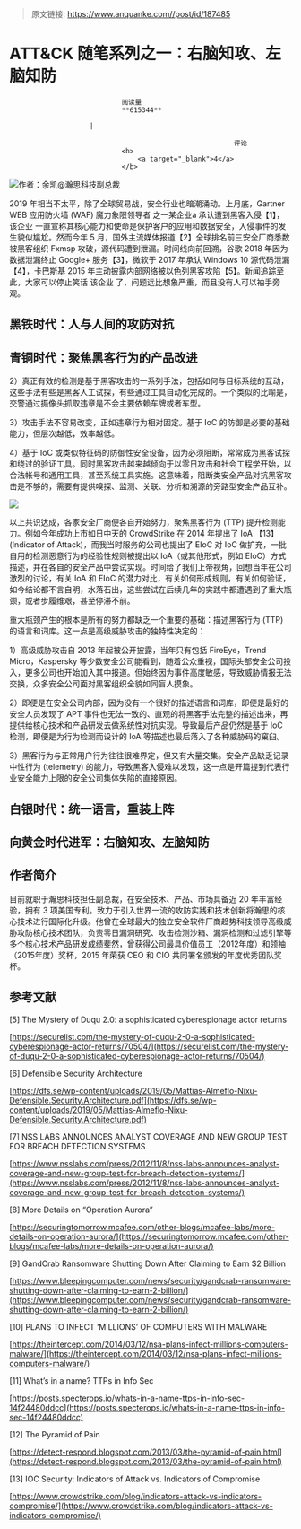 > 原文链接: https://www.anquanke.com//post/id/187485 


# ATT&amp;CK 随笔系列之一：右脑知攻、左脑知防


                                阅读量   
                                **615344**
                            
                        |
                        
                                                            评论
                                <b>
                                    <a target="_blank">4</a>
                                </b>
                                                                                    



[![](https://p3.ssl.qhimg.com/t014c770637f864ae6e.png)](https://p3.ssl.qhimg.com/t014c770637f864ae6e.png)作者：余凯@瀚思科技副总裁

2019 年相当不太平，除了全球贸易战，安全行业也暗潮涌动。上月底，Gartner WEB 应用防火墙 (WAF) 魔力象限领导者 之一某企业a 承认遭到黑客入侵【1】，该企业 一直宣称其核心能力和使命是保护客户的应用和数据安全，入侵事件的发生貌似尴尬。然而今年 5 月，国外主流媒体报道【2】全球排名前三安全厂商悉数被黑客组织 Fxmsp 攻破，源代码遭到泄漏。时间线向前回溯，谷歌 2018 年因为数据泄漏终止 Google+ 服务【3】，微软于 2017 年承认 Windows 10 源代码泄漏【4】，卡巴斯基 2015 年主动披露内部网络被以色列黑客攻陷【5】。新闻追踪至此，大家可以停止笑话 该企业 了，问题远比想象严重，而且没有人可以袖手旁观。



## 黑铁时代：人与人间的攻防对抗



## 青铜时代：聚焦黑客行为的产品改进

2）真正有效的检测是基于黑客攻击的一系列手法，包括如何与目标系统的互动，这些手法有些是黑客人工试探，有些通过工具自动化完成的。一个类似的比喻是，交警通过摄像头抓取违章是不会主要依赖车牌或者车型。

3）攻击手法不容易改变，正如违章行为相对固定。基于 IoC 的防御是必要的基础能力，但层次越低，效率越低。

4）基于 IoC 或类似特征码的防御性安全设备，因为必须阻断，常常成为黑客试探和绕过的验证工具。同时黑客攻击越来越倾向于以零日攻击和社会工程学开始，以合法帐号和通用工具，甚至系统工具实施。这意味着，阻断类安全产品对抗黑客攻击是不够的，需要有提供嗅探、监测、关联、分析和溯源的旁路型安全产品互补。

[![](https://p0.ssl.qhimg.com/dm/1024_674_/t0153f8fc5bb8437da6.jpg)](https://p0.ssl.qhimg.com/dm/1024_674_/t0153f8fc5bb8437da6.jpg)

以上共识达成，各家安全厂商便各自开始努力，聚焦黑客行为 (TTP) 提升检测能力。例如今年成功上市如日中天的 CrowdStrike 在 2014 年提出了 IoA 【13】(Indicator of Attack)，而我当时服务的公司也提出了 EIoC 对 IoC 做扩充，一批自用的检测恶意行为的经验性规则被提出以 IoA（或其他形式，例如 EIoC）方式描述，并在各自的安全产品中尝试实现。时间给了我们上帝视角，回想当年在公司激烈的讨论，有关 IoA 和 EIoC 的潜力对比，有关如何形成规则，有关如何验证，如今结论都不言自明，水落石出，这些尝试在后续几年的实践中都遭遇到了重大瓶颈，或者步履维艰，甚至停滞不前。

重大瓶颈产生的根本是所有的努力都缺乏一个重要的基础：描述黑客行为 (TTP) 的语言和词库。这一点是高级威胁攻击的独特性决定的：

1）高级威胁攻击自 2013 年起被公开披露，当年只有包括 FireEye，Trend Micro，Kaspersky 等少数安全公司能看到，随着公众重视，国际头部安全公司投入，更多公司也开始加入其中报道。但始终因为事件高度敏感，导致威胁情报无法交换，众多安全公司面对黑客组织全貌如同盲人摸象。

2）即便是在安全公司内部，因为没有一个很好的描述语言和词库，即便是最好的安全人员发现了 APT 事件也无法一致的、直观的将黑客手法完整的描述出来，再提供给核心技术和产品研发去做系统性对抗实现。导致最后产品仍然是基于 IoC 检测，即便是为行为检测而设计的 IoA 等描述也最后落入了各种威胁码的窠臼。

3）黑客行为与正常用户行为往往很难界定，但又有大量交集。安全产品缺乏记录中性行为 (telemetry) 的能力，导致黑客入侵难以发现，这一点是开篇提到代表行业安全能力上限的安全公司集体失陷的直接原因。



## 白银时代：统一语言，重装上阵



## 向黄金时代进军：右脑知攻、左脑知防



## 作者简介

目前就职于瀚思科技担任副总裁，在安全技术、产品、市场具备近 20 年丰富经验，拥有 3 项美国专利。致力于引入世界一流的攻防实践和技术创新将瀚思的核心技术进行国际化升级。他曾在全球最大的独立安全软件厂商趋势科技领导高级威胁攻防核心技术团队，负责零日漏洞研究、攻击检测沙箱、漏洞检测和过滤引擎等多个核心技术产品研发成绩斐然，曾获得公司最具价值员工（2012年度）和领袖（2015年度）奖杯，2015 年荣获 CEO 和 CIO 共同署名颁发的年度优秀团队奖杯。



## 参考文献

[5] The Mystery of Duqu 2.0: a sophisticated cyberespionage actor returns

[https://securelist.com/the-mystery-of-duqu-2-0-a-sophisticated-cyberespionage-actor-returns/70504/](https://securelist.com/the-mystery-of-duqu-2-0-a-sophisticated-cyberespionage-actor-returns/70504/)

[6] Defensible Security Architecture

[https://dfs.se/wp-content/uploads/2019/05/Mattias-Almeflo-Nixu-Defensible.Security.Architecture.pdf](https://dfs.se/wp-content/uploads/2019/05/Mattias-Almeflo-Nixu-Defensible.Security.Architecture.pdf)

[7] NSS LABS ANNOUNCES ANALYST COVERAGE AND NEW GROUP TEST FOR BREACH DETECTION SYSTEMS

[https://www.nsslabs.com/press/2012/11/8/nss-labs-announces-analyst-coverage-and-new-group-test-for-breach-detection-systems/](https://www.nsslabs.com/press/2012/11/8/nss-labs-announces-analyst-coverage-and-new-group-test-for-breach-detection-systems/)

[8] More Details on “Operation Aurora”

[https://securingtomorrow.mcafee.com/other-blogs/mcafee-labs/more-details-on-operation-aurora/](https://securingtomorrow.mcafee.com/other-blogs/mcafee-labs/more-details-on-operation-aurora/)

[9] GandCrab Ransomware Shutting Down After Claiming to Earn $2 Billion

[https://www.bleepingcomputer.com/news/security/gandcrab-ransomware-shutting-down-after-claiming-to-earn-2-billion/](https://www.bleepingcomputer.com/news/security/gandcrab-ransomware-shutting-down-after-claiming-to-earn-2-billion/)

[10] PLANS TO INFECT ‘MILLIONS’ OF COMPUTERS WITH MALWARE

[https://theintercept.com/2014/03/12/nsa-plans-infect-millions-computers-malware/](https://theintercept.com/2014/03/12/nsa-plans-infect-millions-computers-malware/)

[11] What’s in a name? TTPs in Info Sec

[https://posts.specterops.io/whats-in-a-name-ttps-in-info-sec-14f24480ddcc](https://posts.specterops.io/whats-in-a-name-ttps-in-info-sec-14f24480ddcc)

[12] The Pyramid of Pain

[https://detect-respond.blogspot.com/2013/03/the-pyramid-of-pain.html](https://detect-respond.blogspot.com/2013/03/the-pyramid-of-pain.html)

[13] IOC Security: Indicators of Attack vs. Indicators of Compromise

[https://www.crowdstrike.com/blog/indicators-attack-vs-indicators-compromise/](https://www.crowdstrike.com/blog/indicators-attack-vs-indicators-compromise/)

